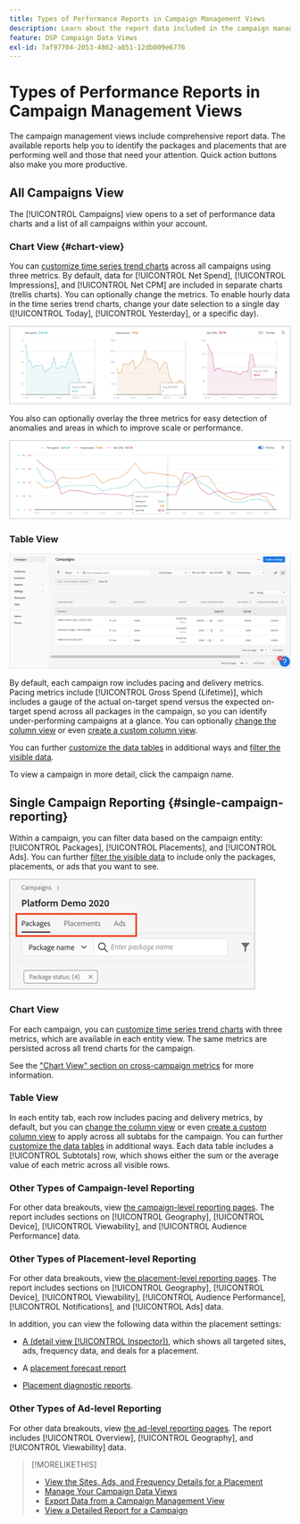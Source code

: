 ```yaml
---
title: Types of Performance Reports in Campaign Management Views
description: Learn about the report data included in the campaign management views.
feature: DSP Campaign Data Views
exl-id: 7af97704-2053-4862-a851-12db009e6776
---
```

# Types of Performance Reports in Campaign Management Views

The campaign management views include comprehensive report data. The available reports help you to identify the packages and placements that are performing well and those that need your attention. Quick action buttons also make you more productive.

## All Campaigns View

The [!UICONTROL Campaigns] view opens to a set of performance data charts and a list of all campaigns within your account.

### Chart View {#chart-view}

You can [customize time series trend charts](campaign-data-views-manage.md#data-visualizations-manage) across all campaigns using three metrics. By default, data for [!UICONTROL Net Spend], [!UICONTROL Impressions], and [!UICONTROL Net CPM] are included in separate charts (trellis charts). You can optionally change the metrics. To enable hourly data in the time series trend charts, change your date selection to a single day ([!UICONTROL Today], [!UICONTROL Yesterday], or a specific day).  

![separate trend charts for three metrics](/help/dsp/assets/trend-chart-separate.png)

You also can optionally overlay the three metrics for easy detection of anomalies and areas in which to improve scale or performance.

![trend chart with overlay](/help/dsp/assets/trend-chart.png)

### Table View

![Campaigns list](/help/dsp/assets/campaigns-list.png)

By default, each campaign row includes pacing and delivery metrics. Pacing metrics include [!UICONTROL Gross Spend (Lifetime)], which includes a gauge of the actual on-target spend versus the expected on-target spend across all packages in the campaign, so you can identify under-performing campaigns at a glance. You can optionally [change the column view](campaign-data-views-manage.md#column-view-change) or even [create a custom column view](campaign-data-views-manage.md#column-view-create).

You can further [customize the data tables](campaign-data-views-manage.md#data-tables-manage) in additional ways and [filter the visible data](campaign-data-views-manage.md#filter-data-tables).

<!--
An "Alerts" column indicates when a campaign (or any child entity under it) has an issue. Alert indicators include "Critical" (![Critical](/help/dsp/assets/indicator-critical.png "Critical")) and "Warning" (![Warning](/help/dsp/assets/indicator-warning.png "Warning")). See "[View Alerts and Notifications](campaign-alerts.md) for more information.
-->

To view a campaign in more detail, click the campaign name.

## Single Campaign Reporting {#single-campaign-reporting}

Within a campaign, you can filter data based on the campaign entity: [!UICONTROL Packages], [!UICONTROL Placements], and [!UICONTROL Ads]. You can further [filter the visible data](campaign-data-views-manage.md#filter-data-tables) to include only the packages, placements, or ads that you want to see.

![Campaign entity tabs](/help/dsp/assets/campaign-subtabs.png)

### Chart View

For each campaign, you can [customize time series trend charts](campaign-data-views-manage.md#data-visualizations-manage) with three metrics, which are available in each entity view. The same metrics are persisted across all trend charts for the campaign.

See the ["Chart View" section on cross-campaign metrics](#chart-view) for more information.

### Table View

In each entity tab, each row includes pacing and delivery metrics, by default, but you can [change the column view](campaign-data-views-manage.md#column-view-change) or even [create a custom column view](campaign-data-views-manage.md#column-view-create) to apply across all subtabs for the campaign. You can further [customize the data tables](campaign-data-views-manage.md#data-tables-manage) in additional ways. Each data table includes a [!UICONTROL Subtotals] row, which shows either the sum or the average value of each metric across all visible rows.

<!--
An "Alerts" column indicates when a package, placement, or ad &mdash; or any child entity under a package or placement &mdash; has an issue. Alert indicators include "Critical" (![Critical](/help/dsp/assets/indicator-critical.png "Critical")) and "Warning" (![Warning](/help/dsp/assets/indicator-warning.png "Warning")). See "[View Alerts and Notifications](campaign-alerts.md) for more information.
-->

### Other Types of Campaign-level Reporting

For other data breakouts, view [the campaign-level reporting pages](/help/dsp/campaign-management/campaigns/campaign-view-report.md). The report includes sections on [!UICONTROL Geography], [!UICONTROL Device], [!UICONTROL Viewability], and [!UICONTROL Audience Performance] data.

### Other Types of Placement-level Reporting

For other data breakouts, view [the placement-level reporting pages](/help/dsp/campaign-management/placements/placement-view-report.md). The report includes sections on [!UICONTROL Geography], [!UICONTROL Device], [!UICONTROL Viewability], [!UICONTROL Audience Performance], [!UICONTROL Notifications], and [!UICONTROL Ads] data.

In addition, you can view the following data within the placement settings:

* [A (detail view [!UICONTROL Inspector])](placement-details-view.md), which shows all targeted sites, ads, frequency data, and deals for a placement.

* A [placement forecast report](/help/dsp/campaign-management/reports/placement-forecast.md)
 
* [Placement diagnostic reports](/help/dsp/campaign-management/reports/placement-diagnostics.md).


### Other Types of Ad-level Reporting

For other data breakouts, view [the ad-level reporting pages](/help/dsp/campaign-management/ads/ad-view-report.md). The report includes [!UICONTROL Overview], [!UICONTROL Geography], and [!UICONTROL Viewability] data.

>[!MORELIKETHIS]
>
>* [View the Sites, Ads, and Frequency Details for a Placement](placement-details-view.md)
>* [Manage Your Campaign Data Views](campaign-data-views-manage.md)
>* [Export Data from a Campaign Management View](campaign-export-data.md)
>* [View a Detailed Report for a Campaign](/help/dsp/campaign-management/campaigns/campaign-view-report.md)
